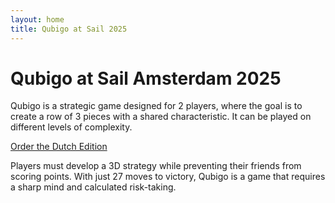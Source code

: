 ```yaml
---
layout: home
title: Qubigo at Sail 2025
---
```


# Qubigo at Sail Amsterdam 2025 
    

Qubigo is a strategic game designed for 2 players, where the
goal is to create a row of 3 pieces with a shared
characteristic. It can be played on different levels of
complexity. 


<div class="formWrapper">
    <a class="button-link" href="https://shop.qubigo.com/products/qubigo-dutch-edition-sail-2025" target="_blank">Order the Dutch Edition</a>
</div>

Players must develop a 3D strategy while preventing their friends from scoring
points. With just 27 moves to victory, Qubigo is a game that requires a sharp
mind and calculated risk-taking. 


